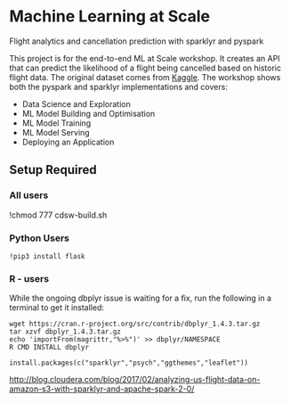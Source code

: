 # Machine Learning at Scale
Flight analytics and cancellation prediction with sparklyr and pyspark

This project is for the end-to-end ML at Scale workshop. It creates an API that can predict the likelihood of a flight being cancelled based on historic flight data. The original dataset comes from [Kaggle](https://www.kaggle.com/yuanyuwendymu/airline-delay-and-cancellation-data-2009-2018). The workshop shows both the pyspark and sparklyr implementations and covers:

+ Data Science and Exploration
+ ML Model Building and Optimisation
+ ML Model Training
+ ML Model Serving
+ Deploying an Application


## Setup Required

### All users

!chmod 777 cdsw-build.sh


### Python Users

`!pip3 install flask`


### R - users
While the ongoing dbplyr issue is waiting for a fix, run the following in a terminal to get it installed:

```
wget https://cran.r-project.org/src/contrib/dbplyr_1.4.3.tar.gz
tar xzvf dbplyr_1.4.3.tar.gz
echo 'importFrom(magrittr,"%>%")' >> dbplyr/NAMESPACE
R CMD INSTALL dbplyr
```

`install.packages(c("sparklyr","psych","ggthemes","leaflet"))`

http://blog.cloudera.com/blog/2017/02/analyzing-us-flight-data-on-amazon-s3-with-sparklyr-and-apache-spark-2-0/
